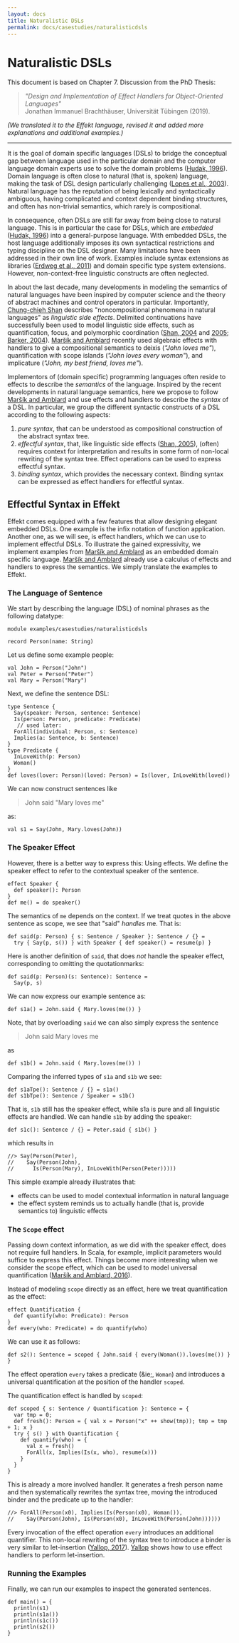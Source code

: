 ```yaml
---
layout: docs
title: Naturalistic DSLs
permalink: docs/casestudies/naturalisticdsls
---
```


# Naturalistic DSLs
This document is based on Chapter 7. Discussion from the PhD Thesis:

> _"Design and Implementation of Effect Handlers for Object-Oriented Languages"_\
> Jonathan Immanuel Brachthäuser, Universität Tübingen (2019).

_(We translated it to the Effekt language, revised it and added more explanations and additional examples.)_

---

It is the goal of domain specific languages (DSLs) to bridge the conceptual
gap between language used in the particular domain and the computer language
domain experts use to solve the domain problems ([Hudak, 1996][@hudak96building]).
Domain language is often close to natural (that is, spoken) language, making
the task of DSL design particularly challenging ([Lopes et al., 2003][@lopes2003beyond]).
Natural language has the reputation of being lexically and syntactically
ambiguous, having complicated and context dependent binding structures,
and often has non-trivial semantics, which rarely is compositional.

In consequence, often DSLs are still far away from
being close to natural language. This is in particular the case for
DSLs, which are _embedded_ ([Hudak, 1996][@hudak96building]) into a general-purpose language. With
embedded DSLs, the host language additionally imposes its own
syntactical restrictions and typing discipline on the DSL designer.
Many limitations have been addressed in their own line of work. Examples include
syntax extensions as libraries ([Erdweg et al., 2011][@erdweg11sugarj]) and domain
specific type system extensions.
However, non-context-free linguistic constructs are often neglected.

In about the last decade, many developments in modeling the semantics
of natural languages have been inspired by computer science and
the theory of abstract machines and
control operators in particular. Importantly, [Chung-chieh Shan][@shan2005linguistic]
describes "noncompositional phenomena in natural languages" as
_linguistic side effects_.
Delimited continuations
have successfully been used to model linguistic side effects, such as
quantification, focus, and polymorphic coordination ([Shan, 2004][@shan2004delimited] and [2005][@shan2005linguistic]; [Barker, 2004][@barker2004continuations]).
[Maršík and Amblard][@marvsik2016introducing] recently used algebraic
effects with handlers to give a compositional semantics to deixis
(_"John loves *me*"_), quantification with scope islands (_"John loves *every woman*"_), and
implicature (_"John, *my best friend*, loves me"_).

Implementors of (domain specific) programming languages often reside to
effects to describe the _semantics_ of the language.
Inspired by the recent developments in natural language semantics, here we
propose to follow [Maršík and Amblard][@marvsik2016introducing] and use effects and handlers to describe
the _syntax_ of a DSL. In particular, we group the different
syntactic constructs of a DSL according to the following aspects:

1. _pure syntax_, that can be understood as compositional construction of
      the abstract syntax tree.
2. _effectful syntax_, that, like linguistic side effects ([Shan, 2005][@shan2005linguistic]), (often) requires
      context for interpretation and results in some form of non-local rewriting of the
      syntax tree. Effect operations can be used to express effectful syntax.
3.  _binding syntax_, which provides the necessary context. Binding syntax can be expressed as effect handlers for effectful syntax.


## Effectful Syntax in Effekt
Effekt comes equipped with a few features that allow designing elegant embedded
DSLs. One example is the infix notation of function application. Another one,
as we will see, is effect handlers, which we can use
to implement effectful DSLs.
To illustrate the gained expressivity, we implement examples from [Maršík and Amblard][@marvsik2016introducing]
as an embedded domain specific language. [Maršík and Amblard][@marvsik2016introducing] already
use a calculus of effects and handlers to express the semantics. We simply
translate the examples to Effekt.

### The Language of Sentence
We start by describing the language (DSL) of nominal phrases as the following datatype:

```
module examples/casestudies/naturalisticdsls

record Person(name: String)
```

Let us define some example people:
```
val John = Person("John")
val Peter = Person("Peter")
val Mary = Person("Mary")
```

Next, we define the sentence DSL:
```
type Sentence {
  Say(speaker: Person, sentence: Sentence)
  Is(person: Person, predicate: Predicate)
   // used later:
  ForAll(individual: Person, s: Sentence)
  Implies(a: Sentence, b: Sentence)
}
type Predicate {
  InLoveWith(p: Person)
  Woman()
}
def loves(lover: Person)(loved: Person) = Is(lover, InLoveWith(loved))
```

We can now construct sentences like

> John said "Mary loves me"

as:

```
val s1 = Say(John, Mary.loves(John))
```

### The Speaker Effect
However, there is a better way to express this: Using effects.
We define the speaker effect to refer to the contextual speaker of the sentence.

```
effect Speaker {
  def speaker(): Person
}
def me() = do speaker()
```
The semantics of `me` depends on the context. If we treat quotes in the above sentence as
scope, we see that "said" _handles_ me. That is:

```
def said(p: Person) { s: Sentence / Speaker }: Sentence / {} =
  try { Say(p, s()) } with Speaker { def speaker() = resume(p) }
```

Here is another definition of `said`, that does _not_ handle the speaker effect, corresponding
to omitting the quotationmarks:
```
def said(p: Person)(s: Sentence): Sentence =
  Say(p, s)
```

We can now express our example sentence as:
```
def s1a() = John.said { Mary.loves(me()) }
```
Note, that by overloading `said` we can also simply express the sentence

> John said Mary loves me

as
```
def s1b() = John.said ( Mary.loves(me()) )
```

Comparing the inferred types of `s1a` and `s1b` we see:
```
def s1aTpe(): Sentence / {} = s1a()
def s1bTpe(): Sentence / Speaker = s1b()
```
That is, `s1b` still has the speaker effect, while s1a is pure and
all linguistic effects are handled. We can handle `s1b` by adding the speaker:

```
def s1c(): Sentence / {} = Peter.said { s1b() }
```
which results in
```
//> Say(Person(Peter),
//    Say(Person(John),
//      Is(Person(Mary), InLoveWith(Person(Peter)))))
```

This simple example already illustrates that:

- effects can be used to model contextual information in natural language
- the effect system reminds us to actually handle (that is, provide semantics to) linguistic effects


### The `Scope` effect
Passing down context information, as we did with the speaker effect,
does not require full handlers. In Scala, for example, implicit
parameters would suffice to express this effect.
Things become more interesting when we consider the scope effect,
which can be used to model universal quantification ([Maršík and Amblard, 2016][@marvsik2016introducing]).

Instead of modeling `scope` directly as an effect, here we treat quantification as the effect:
```
effect Quantification {
  def quantify(who: Predicate): Person
}
def every(who: Predicate) = do quantify(who)
```
We can use it as follows:
```
def s2(): Sentence = scoped { John.said { every(Woman()).loves(me()) } }
```
The effect operation `every` takes a predicate (&ie;, `Woman`)
and introduces a universal quantification at the position of the handler `scoped`.

The quantification effect is handled by `scoped`:
```
def scoped { s: Sentence / Quantification }: Sentence = {
  var tmp = 0;
  def fresh(): Person = { val x = Person("x" ++ show(tmp)); tmp = tmp + 1; x }
  try { s() } with Quantification {
    def quantify(who) = {
      val x = fresh()
      ForAll(x, Implies(Is(x, who), resume(x)))
    }
  }
}
```
This is already a more involved handler. It generates a fresh person name and
then systematically rewrites the syntax tree, moving the introduced
binder and the predicate up to the handler:
```
//> ForAll(Person(x0), Implies(Is(Person(x0), Woman()),
//    Say(Person(John), Is(Person(x0), InLoveWith(Person(John))))))
```
Every invocation of the effect operation `every` introduces an additional
quantifier.
This non-local rewriting of the syntax tree to introduce a binder is very
similar to let-insertion ([Yallop, 2017][@yallop2017staged]).
[Yallop][@yallop2017staged] shows how to use effect handlers to perform let-insertion.

### Running the Examples
Finally, we can run our examples to inspect the generated sentences.
```
def main() = {
  println(s1)
  println(s1a())
  println(s1c())
  println(s2())
}
```

[@hudak96building]: https://dl.acm.org/doi/10.1145/242224.242477
[@lopes2003beyond]: https://dl.acm.org/doi/abs/10.1145/966051.966058
[@marvsik2016introducing]: https://hal.archives-ouvertes.fr/hal-01079206/
[@erdweg11sugarj]: https://dl.acm.org/doi/abs/10.1145/2048066.2048099
[@shan2005linguistic]: http://homes.sice.indiana.edu/ccshan/dissertation/book.pdf
[@shan2004delimited]: https://arxiv.org/abs/cs/0404006
[@barker2004continuations]: https://www.nyu.edu/projects/barker/barker-cw.pdf
[@yallop2017staged]: https://dl.acm.org/doi/abs/10.1145/2847538.2847546